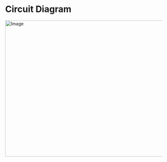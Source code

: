 # Circuit Diagram

<img width="766" height="436" alt="Image" src="https://github.com/user-attachments/assets/c66ea7d0-4420-41b2-ad86-c6537b9a9d35" />
